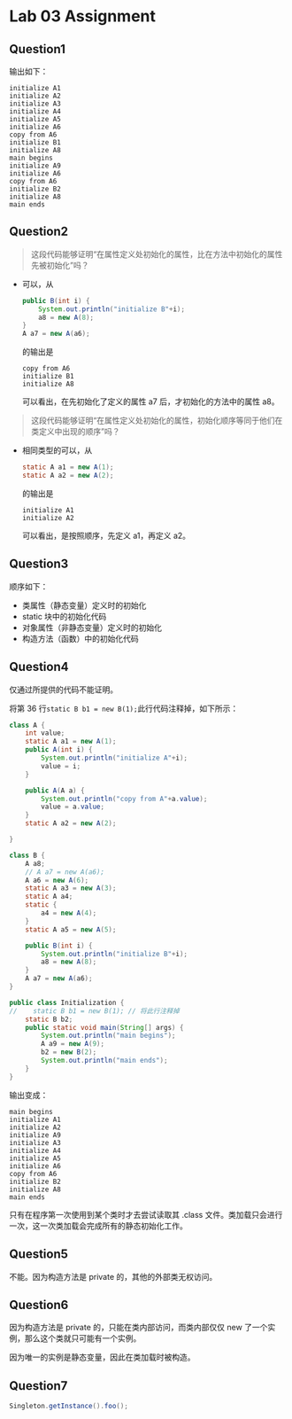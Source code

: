 # Lab 03 Assignment

## Question1

输出如下：

```
initialize A1
initialize A2
initialize A3
initialize A4
initialize A5
initialize A6
copy from A6
initialize B1
initialize A8
main begins
initialize A9
initialize A6
copy from A6
initialize B2
initialize A8
main ends
```

## Question2

> 这段代码能够证明“在属性定义处初始化的属性，比在方法中初始化的属性先被初始化”吗？

- 可以，从

  ```java
  public B(int i) {
      System.out.println("initialize B"+i);
      a8 = new A(8);
  }
  A a7 = new A(a6);
  ```

  的输出是

  ```
  copy from A6
  initialize B1
  initialize A8
  ```

  可以看出，在先初始化了定义的属性 a7 后，才初始化的方法中的属性 a8。

> 这段代码能够证明“在属性定义处初始化的属性，初始化顺序等同于他们在类定义中出现的顺序”吗？

- 相同类型的可以，从

  ```java
  static A a1 = new A(1);
  static A a2 = new A(2);
  ```

  的输出是

  ```
  initialize A1
  initialize A2
  ```

  可以看出，是按照顺序，先定义 a1，再定义 a2。

## Question3

顺序如下：

- 类属性（静态变量）定义时的初始化
- static 块中的初始化代码
- 对象属性（非静态变量）定义时的初始化
- 构造方法（函数）中的初始化代码

## Question4

仅通过所提供的代码不能证明。



将第 36 行`static B b1 = new B(1);`此行代码注释掉，如下所示：

```java
class A {
    int value;
    static A a1 = new A(1);
    public A(int i) {
        System.out.println("initialize A"+i);
        value = i;
    }

    public A(A a) {
        System.out.println("copy from A"+a.value);
        value = a.value;
    }
    static A a2 = new A(2);

}

class B {
    A a8;
    // A a7 = new A(a6);
    A a6 = new A(6);
    static A a3 = new A(3);
    static A a4;
    static {
        a4 = new A(4);
    }
    static A a5 = new A(5);

    public B(int i) {
        System.out.println("initialize B"+i);
        a8 = new A(8);
    }
    A a7 = new A(a6);
}

public class Initialization {
//    static B b1 = new B(1); // 将此行注释掉
    static B b2;
    public static void main(String[] args) {
        System.out.println("main begins");
        A a9 = new A(9);
        b2 = new B(2);
        System.out.println("main ends");
    }
}
```

输出变成：

```
main begins
initialize A1
initialize A2
initialize A9
initialize A3
initialize A4
initialize A5
initialize A6
copy from A6
initialize B2
initialize A8
main ends
```

只有在程序第一次使用到某个类时才去尝试读取其 .class 文件。类加载只会进行一次，这一次类加载会完成所有的静态初始化工作。

## Question5

不能。因为构造方法是 private 的，其他的外部类无权访问。

## Question6

因为构造方法是 private 的，只能在类内部访问，而类内部仅仅 new 了一个实例，那么这个类就只可能有一个实例。

因为唯一的实例是静态变量，因此在类加载时被构造。

## Question7

```java
Singleton.getInstance().foo();
```